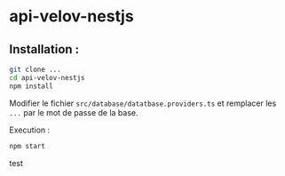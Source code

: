 # api-velov-nestjs

## Installation :

```bash
git clone ...
cd api-velov-nestjs
npm install
```

Modifier le fichier `src/database/datatbase.providers.ts` et remplacer les `...` par le mot de passe de la base.

Execution :
```bash
npm start
```

test